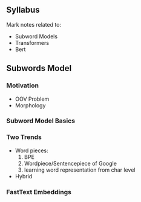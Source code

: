 ## Syllabus

Mark notes related to:

* Subword Models
* Transformers
* Bert

## Subwords Model

### Motivation

* OOV Problem
* Morphology

### Subword Model Basics

### Two Trends

* Word pieces: 
 	1. BPE 
 	2. Wordpiece/Sentencepiece of Google
 	3. learning word representation from char level
* Hybrid 

### FastText Embeddings